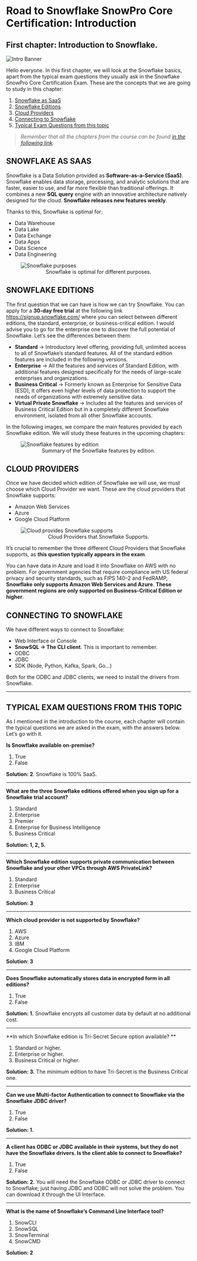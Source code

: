 # Road to Snowflake SnowPro Core Certification: Introduction

## First chapter: Introduction to Snowflake.

![Intro Banner](./Assets/Chapter-1-Introduction.png)

Hello everyone. In this first chapter, we will look at the Snowflake basics, apart from the typical exam questions they usually ask in the Snowflake SnowPro Core Certification Exam. These are the concepts that we are going to study in this chapter:

<ol>
<li><a href="#snowflake-as-saas">Snowflake as SaaS</a></li>
<li><a href="#snowflake-editions">Snowflake Editions</a></li>
<li><a href="#cloud-providers">Cloud Providers</a></li>
<li><a href="#connecting-to-snowflake">Connecting to Snowflake</a></li>
<li><a href="#typical-exam-questions-from-this-topic">Typical Exam Questions from this topic</a></li>
</ol>

> _Remember that all the chapters from the course can be found [in the following link](./course-links.md)._

## SNOWFLAKE AS SAAS

Snowflake is a Data Solution provided as **Software-as-a-Service (SaaS)**. Snowflake enables data storage, processing, and analytic solutions that are faster, easier to use, and far more flexible than traditional offerings. It combines a new **SQL query** engine with an innovative architecture natively designed for the cloud. **Snowflake releases new features weekly**.

Thanks to this, Snowflake is optimal for:

<ul>
<li>Data Warehouse</li>
<li>Data Lake</li>
<li>Data Exchange</li>
<li>Data Apps</li>
<li>Data Science</li>
<li>Data Engineering</li>
</ul>

<figure>
  <img
  src="./Assets/1_0pryI3nvIKR0SrHUOoN5hA.png"
  alt="Snowflake purposes">
  <figcaption align = "center">Snowflake is optimal for different purposes.
</figcaption>
</figure>

## SNOWFLAKE EDITIONS

The first question that we can have is how we can try Snowflake. You can apply for a **30-day free trial** at the following link https://signup.snowflake.com/ where you can select between different editions, the standard, enterprise, or business-critical edition. I would advise you to go for the enterprise one to discover the full potential of Snowflake. Let’s see the differences between them:

<ul>
<li><b>Standard</b> → Introductory level offering, providing full, unlimited access to all of Snowflake’s standard features. All of the standard edition features are included in the following versions.</li>
<li><b>Enterprise</b> → All the features and services of Standard Edition, with additional features designed specifically for the needs of large-scale enterprises and organizations.</li>
<li><b>Business Critical</b> → Formerly known as Enterprise for Sensitive Data (ESD), it offers even higher levels of data protection to support the needs of organizations with extremely sensitive data.</li>
<li><b>Virtual Private Snowflake</b> → Includes all the features and services of Business Critical Edition but in a completely different Snowflake environment, isolated from all other Snowflake accounts.</li>
</ul>

In the following images, we compare the main features provided by each Snowflake edition. We will study these features in the upcoming chapters:

<figure>
  <img
  src="./Assets/1_XgyA-4g7DGEQxlJuGlm0jA.png"
  alt="Snowflake features by edition">
  <figcaption align = "center">Summary of the Snowflake features by edition.</figcaption>
</figure>

## CLOUD PROVIDERS

Once we have decided which edition of Snowflake we will use, we must choose which Cloud Provider we want. These are the cloud providers that Snowflake supports:

<ul>
<li>Amazon Web Services</li>
<li>Azure</li>
<li>Google Cloud Platform</li>
</ul>

<figure>
  <img
  src="./Assets/1_HXboUFECgF6SkAcm0uC6Lg.png"
  alt="Cloud provides Snowflake supports">
  <figcaption align = "center">Cloud Providers that Snowflake Supports.
</figcaption>
</figure>

It’s crucial to remember the three different Cloud Providers that Snowflake supports, as **this question typically appears in the exam**.

You can have data in Azure and load it into Snowflake on AWS with no problem. For government agencies that require compliance with US federal privacy and security standards, such as FIPS 140–2 and FedRAMP, **Snowflake only supports Amazon Web Services and Azure**. **These government regions are only supported on Business-Critical Edition or higher**.

## CONNECTING TO SNOWFLAKE

We have different ways to connect to Snowflake:

<ul>
<li>Web Interface or Console</li>
<li><b>SnowSQL → The CLI client</b>. This is important to remember.</li>
<li>ODBC</li>
<li>JDBC</li>
<li>SDK (Node, Python, Kafka, Spark, Go…)</li>
</ul>
Both for the ODBC and JDBC clients, we need to install the drivers from Snowflake.

---

## TYPICAL EXAM QUESTIONS FROM THIS TOPIC

As I mentioned in the introduction to the course, each chapter will contain the typical questions we are asked in the exam, with the answers below. Let’s go with it.

**Is Snowflake available on-premise?**

<ol>
<li>True</li>
<li>False</li>
</ol>

**Solution: 2**. Snowflake is 100% SaaS.

---

**What are the three Snowflake editions offered when you sign up for a Snowflake trial account?**

<ol>
<li>Standard</li>
<li>Enterprise</li>
<li>Premier</li>
<li>Enterprise for Business Intelligence</li>
<li>Business Critical</li>
</ol>

**Solution: 1, 2, 5.**

---

**Which Snowflake edition supports private communication between Snowflake and your other VPCs through AWS PrivateLink?**

<ol>
<li>Standard</li>
<li>Enterprise</li>
<li>Business Critical</li>
</ol>

**Solution: 3**

---

**Which cloud provider is not supported by Snowflake?**

<ol>
<li>AWS</li>
<li>Azure</li>
<li>IBM</li>
<li>Google Cloud Platform</li>
</ol>

**Solution: 3**

---

**Does Snowflake automatically stores data in encrypted form in all editions?**

<ol>
<li>True</li>
<li>False</li>
</ol>

**Solution: 1.** Snowflake encrypts all customer data by default at no additional cost.

---

**In which Snowflake edition is Tri-Secret Secure option available?
**

<ol>
<li>Standard or higher.</li>
<li>Enterprise or higher.</li>
<li>Business Critical or higher.</li>
</ol>

**Solution: 3.** The minimum edition to have Tri-Secret is the Business Critical one.

---

**Can we use Multi-factor Authentication to connect to Snowflake via the Snowflake JDBC driver?**

<ol>
<li>True</li>
<li>False</li>
</ol>

**Solution: 1.**

---

**A client has ODBC or JDBC available in their systems, but they do not have the Snowflake drivers. Is the client able to connect to Snowflake?**

<ol>
<li>True</li>
<li>False</li>
</ol>

**Solution: 2.** You will need the Snowflake ODBC or JDBC driver to connect to Snowflake; just having JDBC and ODBC will not solve the problem. You can download it through the UI Interface.

---

**What is the name of Snowflake’s Command Line Interface tool?**

<ol>
<li>SnowCLI</li>
<li>SnowSQL</li>
<li>SnowTerminal</li>
<li>SnowCMD</li>
</ol>

**Solution: 2**
